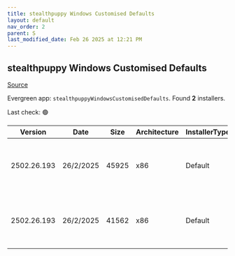 ```yaml
---
title: stealthpuppy Windows Customised Defaults
layout: default
nav_order: 2
parent: S
last_modified_date: Feb 26 2025 at 12:21 PM
---
```


## stealthpuppy Windows Customised Defaults

[Source](https://stealthpuppy.com/image-customise/)

Evergreen app: `stealthpuppyWindowsCustomisedDefaults`. Found **2** installers.

Last check: 🟢

| Version     | Date      | Size  | Architecture | InstallerType | Type      | URI                                                                                                                                                                                                                  |
| ----------- | --------- | ----- | ------------ | ------------- | --------- | -------------------------------------------------------------------------------------------------------------------------------------------------------------------------------------------------------------------- |
| 2502.26.193 | 26/2/2025 | 45925 | x86          | Default       | intunewin | [https://github.com/aaronparker/image-customise/releases/download/v2502.26.193/Install-Defaults.intunewin](https://github.com/aaronparker/image-customise/releases/download/v2502.26.193/Install-Defaults.intunewin) |
| 2502.26.193 | 26/2/2025 | 41562 | x86          | Default       | zip       | [https://github.com/aaronparker/image-customise/releases/download/v2502.26.193/image-customise.zip](https://github.com/aaronparker/image-customise/releases/download/v2502.26.193/image-customise.zip)               |
